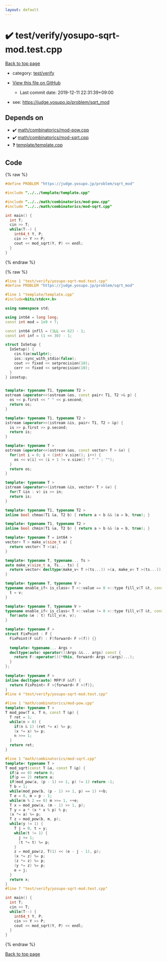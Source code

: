 ```yaml
---
layout: default
---
```


<!-- mathjax config similar to math.stackexchange -->
<script type="text/javascript" async
  src="https://cdnjs.cloudflare.com/ajax/libs/mathjax/2.7.5/MathJax.js?config=TeX-MML-AM_CHTML">
</script>
<script type="text/x-mathjax-config">
  MathJax.Hub.Config({
    TeX: { equationNumbers: { autoNumber: "AMS" }},
    tex2jax: {
      inlineMath: [ ['$','$'] ],
      processEscapes: true
    },
    "HTML-CSS": { matchFontHeight: false },
    displayAlign: "left",
    displayIndent: "2em"
  });
</script>

<script type="text/javascript" src="https://cdnjs.cloudflare.com/ajax/libs/jquery/3.4.1/jquery.min.js"></script>
<script src="https://cdn.jsdelivr.net/npm/jquery-balloon-js@1.1.2/jquery.balloon.min.js" integrity="sha256-ZEYs9VrgAeNuPvs15E39OsyOJaIkXEEt10fzxJ20+2I=" crossorigin="anonymous"></script>
<script type="text/javascript" src="../../../assets/js/copy-button.js"></script>
<link rel="stylesheet" href="../../../assets/css/copy-button.css" />


# :heavy_check_mark: test/verify/yosupo-sqrt-mod.test.cpp

<a href="../../../index.html">Back to top page</a>

* category: <a href="../../../index.html#5a4423c79a88aeb6104a40a645f9430c">test/verify</a>
* <a href="{{ site.github.repository_url }}/blob/master/test/verify/yosupo-sqrt-mod.test.cpp">View this file on GitHub</a>
    - Last commit date: 2019-12-11 22:31:39+09:00


* see: <a href="https://judge.yosupo.jp/problem/sqrt_mod">https://judge.yosupo.jp/problem/sqrt_mod</a>


## Depends on

* :heavy_check_mark: <a href="../../../library/math/combinatorics/mod-pow.cpp.html">math/combinatorics/mod-pow.cpp</a>
* :heavy_check_mark: <a href="../../../library/math/combinatorics/mod-sqrt.cpp.html">math/combinatorics/mod-sqrt.cpp</a>
* :question: <a href="../../../library/template/template.cpp.html">template/template.cpp</a>


## Code

<a id="unbundled"></a>
{% raw %}
```cpp
#define PROBLEM "https://judge.yosupo.jp/problem/sqrt_mod"

#include "../../template/template.cpp"

#include "../../math/combinatorics/mod-pow.cpp"
#include "../../math/combinatorics/mod-sqrt.cpp"

int main() {
  int T;
  cin >> T;
  while(T--) {
    int64_t Y, P;
    cin >> Y >> P;
    cout << mod_sqrt(Y, P) << endl;
  }
}

```
{% endraw %}

<a id="bundled"></a>
{% raw %}
```cpp
#line 1 "test/verify/yosupo-sqrt-mod.test.cpp"
#define PROBLEM "https://judge.yosupo.jp/problem/sqrt_mod"

#line 1 "template/template.cpp"
#include<bits/stdc++.h>

using namespace std;

using int64 = long long;
const int mod = 1e9 + 7;

const int64 infll = (1LL << 62) - 1;
const int inf = (1 << 30) - 1;

struct IoSetup {
  IoSetup() {
    cin.tie(nullptr);
    ios::sync_with_stdio(false);
    cout << fixed << setprecision(10);
    cerr << fixed << setprecision(10);
  }
} iosetup;


template< typename T1, typename T2 >
ostream &operator<<(ostream &os, const pair< T1, T2 >& p) {
  os << p.first << " " << p.second;
  return os;
}

template< typename T1, typename T2 >
istream &operator>>(istream &is, pair< T1, T2 > &p) {
  is >> p.first >> p.second;
  return is;
}

template< typename T >
ostream &operator<<(ostream &os, const vector< T > &v) {
  for(int i = 0; i < (int) v.size(); i++) {
    os << v[i] << (i + 1 != v.size() ? " " : "");
  }
  return os;
}

template< typename T >
istream &operator>>(istream &is, vector< T > &v) {
  for(T &in : v) is >> in;
  return is;
}

template< typename T1, typename T2 >
inline bool chmax(T1 &a, T2 b) { return a < b && (a = b, true); }

template< typename T1, typename T2 >
inline bool chmin(T1 &a, T2 b) { return a > b && (a = b, true); }

template< typename T = int64 >
vector< T > make_v(size_t a) {
  return vector< T >(a);
}

template< typename T, typename... Ts >
auto make_v(size_t a, Ts... ts) {
  return vector< decltype(make_v< T >(ts...)) >(a, make_v< T >(ts...));
}

template< typename T, typename V >
typename enable_if< is_class< T >::value == 0 >::type fill_v(T &t, const V &v) {
  t = v;
}

template< typename T, typename V >
typename enable_if< is_class< T >::value != 0 >::type fill_v(T &t, const V &v) {
  for(auto &e : t) fill_v(e, v);
}

template< typename F >
struct FixPoint : F {
  FixPoint(F &&f) : F(forward< F >(f)) {}
 
  template< typename... Args >
  decltype(auto) operator()(Args &&... args) const {
    return F::operator()(*this, forward< Args >(args)...);
  }
};
 
template< typename F >
inline decltype(auto) MFP(F &&f) {
  return FixPoint< F >{forward< F >(f)};
}
#line 4 "test/verify/yosupo-sqrt-mod.test.cpp"

#line 1 "math/combinatorics/mod-pow.cpp"
template< typename T >
T mod_pow(T x, T n, const T &p) {
  T ret = 1;
  while(n > 0) {
    if(n & 1) (ret *= x) %= p;
    (x *= x) %= p;
    n >>= 1;
  }
  return ret;
}

#line 1 "math/combinatorics/mod-sqrt.cpp"
template< typename T >
T mod_sqrt(const T &a, const T &p) {
  if(a == 0) return 0;
  if(p == 2) return a;
  if(mod_pow(a, (p - 1) >> 1, p) != 1) return -1;
  T b = 1;
  while(mod_pow(b, (p - 1) >> 1, p) == 1) ++b;
  T e = 0, m = p - 1;
  while(m % 2 == 0) m >>= 1, ++e;
  T x = mod_pow(a, (m - 1) >> 1, p);
  T y = a * (x * x % p) % p;
  (x *= a) %= p;
  T z = mod_pow(b, m, p);
  while(y != 1) {
    T j = 0, t = y;
    while(t != 1) {
      j += 1;
      (t *= t) %= p;
    }
    z = mod_pow(z, T(1) << (e - j - 1), p);
    (x *= z) %= p;
    (z *= z) %= p;
    (y *= z) %= p;
    e = j;
  }
  return x;
}
#line 7 "test/verify/yosupo-sqrt-mod.test.cpp"

int main() {
  int T;
  cin >> T;
  while(T--) {
    int64_t Y, P;
    cin >> Y >> P;
    cout << mod_sqrt(Y, P) << endl;
  }
}

```
{% endraw %}

<a href="../../../index.html">Back to top page</a>

